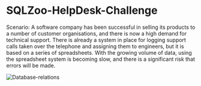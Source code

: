 # SQLZoo-HelpDesk-Challenge

Scenario: A software company has been successful in selling its products to a number of customer organisations, and there is now a high demand for technical support. There is already a system in place for logging support calls taken over the telephone and assigning them to engineers, but it is based on a series of spreadsheets. With the growing volume of data, using the spreadsheet system is becoming slow, and there is a significant risk that errors will be made.



![Database-relations](https://sqlzoo.net/w/images/3/38/Helpdesk.png)

